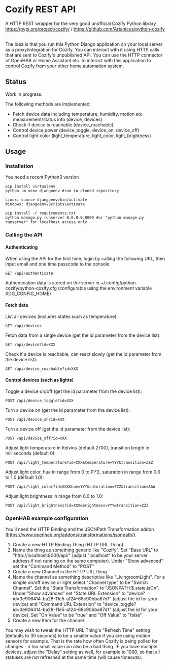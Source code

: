 # Cozify REST API

A HTTP REST wrapper for the very good unofficial Cozify Python library https://pypi.org/project/cozify/ / https://github.com/Artanicus/python-cozify .

The idea is that you run this Python Django application on your local server as a proxy/integration for Cozify. You can interact with it using HTTP calls that are sent to Cozify's unpublished API. You can use the HTTP connector of OpenHAB or Home Assistant etc. to interact with this application to control Cozify from your other home automation system.

## Status

Work in progress.

The following methods are implemented:

- Fetch device data including temperature, humidity, motion etc. measurement/status info (device, devices)
- Check if device is reachable (device_reachable)
- Control device power (device_toggle, device_on, device_off)
- Control light color (light_temperature, light_color, light_brightness)

## Usage

### Installation

You need a recent Python3 version

```
pip install virtualenv
python -m venv djangoenv #run in cloned repository

Linux: source djangoenv/bin/activate
Windows: djangoenv\Scripts\activate

pip install -r requirements.txt
python manage.py runserver 0.0.0.0:8000 #or "python manage.py runserver" for localhost access only
```

### Calling the API

#### Authenticating

When using the API for the first time, login by calling the following URL, then input email and one time passcode to the console

```
GET /api/authenticate
```

Authentication data is stored on the server in ~/.config/python-cozify/python-cozify.cfg (configurable using the environment variable XDG_CONFIG_HOME)

#### Fetch data

List all devices (includes states such as temperature):

```
GET /api/devices
```

Fetch data from a single device (get the id parameter from the device list):

```
GET /api/device?id=XXX
```

Check if a device is reachable, can react slowly (get the id parameter from the device list):

```
GET /api/device_reachable?id=XXX
```

#### Control devices (such as lights)

Toggle a device on/off (get the id parameter from the device list):

```
POST /api/device_toggle?id=XXX
```

Turn a device on (get the id parameter from the device list):

```
POST /api/device_on?id=XXX
```

Turn a device off (get the id parameter from the device list):

```
POST /api/device_off?id=XXX
```

Adjust light temperature in Kelvins (default 2700), transition length in milliseconds (default 0):

```
POST /api/light_temperature?id=XXX&temperature=YYY&transition=ZZZ
```

Adjust light color, hue in range from 0 to Pi*2, saturation in range from 0.0 to 1.0 (default 1.0):

```
POST /api/light_color?id=XXX&hue=YYY&saturation=ZZZ&transition=AAA
```

Adjust light brightness in range from 0.0 to 1.0:

```
POST /api/light_brightness?id=XXX&brightness=YYY&transition=ZZZ
```

### OpenHAB example configuration

You'll need the HTTP Binding and the JSONPath Transformation addon (https://www.openhab.org/addons/transformations/jsonpath/).

1. Create a new HTTP Binding Thing (HTTP URL Thing)
2. Name the thing as something generic like "Cozify". Set "Base URL" to "http://localhost:8000/api/" (adjust "localhost" to be your server address if not running on the same computer). Under "Show advanced" set the "Command Method" to "POST"
3. Create a new Channel in the HTTP URL thing
4. Name the channel as something descriptive like "LivingroomLight". For a simple on/off device or light select "Channel type" to be "Switch Channel". Set the "State Transformation" to "JSONPATH:$.state.isOn". Under "Show advanced" set "State URL Extension" to "device?id=3e906414-ba28-11e5-a124-68c90bba87d1" (adjust the id for your device) and "Command URL Extension" to "device_toggle?id=3e906414-ba28-11e5-a124-68c90bba87d1" (adjust the id for your device). Set "On Value" to be "true" and "Off Value" to "false"
5. Create a new Item for the channel

You may wish to tweak the HTTP URL Thing's "Refresh Time" setting (defaults to 30 seconds) to be a smaller value if you are using motion sensors for example. That is the rate how often Cozify is being polled for changes - a too small value can also be a bad thing. IF you have multiple devices, adjust the "Delay" setting as well, for example to 1000, so that all statuses are not refreshed at the same time (will cause timeouts).
